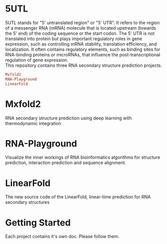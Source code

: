 # 5UTL
5UTL stands for "5' untranslated region" or "5' UTR". It refers to the region of a messenger RNA (mRNA) molecule that is located upstream (towards the 5' end) of the coding sequence or the start codon. The 5' UTR is not translated into protein but plays important regulatory roles in gene expression, such as controlling mRNA stability, translation efficiency, and localization. It often contains regulatory elements, such as binding sites for RNA-binding proteins or microRNAs, that influence the post-transcriptional regulation of gene expression.
<br/>
This repository contains three RNA secondary structure prediction projects.
```ini
Mxfold2
RNA-Playground
LinearFold
```
# Mxfold2
 RNA secondary structure prediction using deep learning with thermodynamic integration
# RNA-Playground
Visualize the inner workings of RNA bioinformatics algorithms for structure prediction, interaction prediction and sequence alignment.
# LinearFold
 The new source code of the LinearFold, linear-time prediction for RNA secondary structures

# Getting Started
Each project contains it's own doc.
Please follow them.
